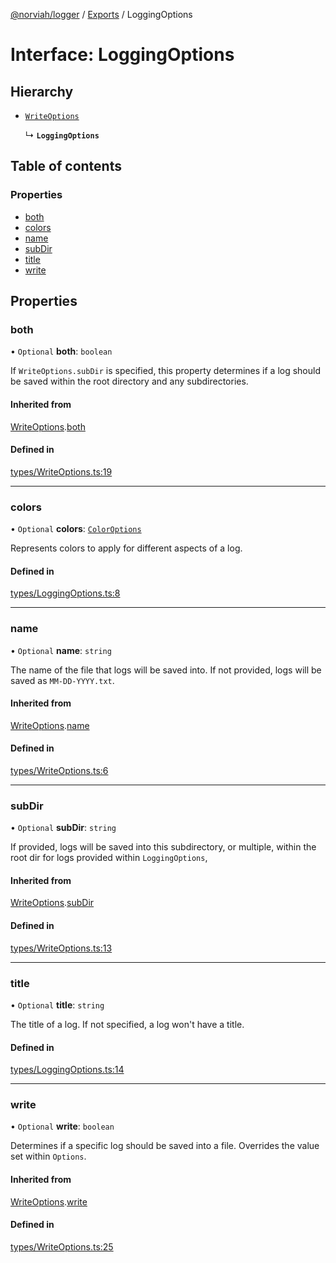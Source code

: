 [@norviah/logger](../README.md) / [Exports](../modules.md) / LoggingOptions

# Interface: LoggingOptions

## Hierarchy

- [`WriteOptions`](WriteOptions.md)

  ↳ **`LoggingOptions`**

## Table of contents

### Properties

- [both](LoggingOptions.md#both)
- [colors](LoggingOptions.md#colors)
- [name](LoggingOptions.md#name)
- [subDir](LoggingOptions.md#subdir)
- [title](LoggingOptions.md#title)
- [write](LoggingOptions.md#write)

## Properties

### both

• `Optional` **both**: `boolean`

If `WriteOptions.subDir` is specified, this property determines if a
log should be saved within the root directory and any subdirectories.

#### Inherited from

[WriteOptions](WriteOptions.md).[both](WriteOptions.md#both)

#### Defined in

[types/WriteOptions.ts:19](https://github.com/Norviah/logger/blob/8321782/src/types/WriteOptions.ts#L19)

___

### colors

• `Optional` **colors**: [`ColorOptions`](ColorOptions.md)

Represents colors to apply for different aspects of a log.

#### Defined in

[types/LoggingOptions.ts:8](https://github.com/Norviah/logger/blob/8321782/src/types/LoggingOptions.ts#L8)

___

### name

• `Optional` **name**: `string`

The name of the file that logs will be saved into.
If not provided, logs will be saved as `MM-DD-YYYY.txt`.

#### Inherited from

[WriteOptions](WriteOptions.md).[name](WriteOptions.md#name)

#### Defined in

[types/WriteOptions.ts:6](https://github.com/Norviah/logger/blob/8321782/src/types/WriteOptions.ts#L6)

___

### subDir

• `Optional` **subDir**: `string`

If provided, logs will be saved into this subdirectory,
or multiple, within the root dir for logs provided within
`LoggingOptions`,

#### Inherited from

[WriteOptions](WriteOptions.md).[subDir](WriteOptions.md#subdir)

#### Defined in

[types/WriteOptions.ts:13](https://github.com/Norviah/logger/blob/8321782/src/types/WriteOptions.ts#L13)

___

### title

• `Optional` **title**: `string`

The title of a log.
If not specified, a log won't have a title.

#### Defined in

[types/LoggingOptions.ts:14](https://github.com/Norviah/logger/blob/8321782/src/types/LoggingOptions.ts#L14)

___

### write

• `Optional` **write**: `boolean`

Determines if a specific log should be saved into a file.
Overrides the value set within `Options`.

#### Inherited from

[WriteOptions](WriteOptions.md).[write](WriteOptions.md#write)

#### Defined in

[types/WriteOptions.ts:25](https://github.com/Norviah/logger/blob/8321782/src/types/WriteOptions.ts#L25)
